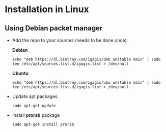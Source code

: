 # Installation in Linux

## Using Debian packet manager
- Add the repo to your sources (needs to be done once):

  **Debian**
  ```
  echo "deb https://dl.bintray.com/igagis/deb unstable main" | sudo tee /etc/apt/sources.list.d/igagis.list > /dev/null
  ```
  
  **Ubuntu**
  ```
  echo "deb https://dl.bintray.com/igagis/ubu unstable main" | sudo tee /etc/apt/sources.list.d/igagis.list > /dev/null
  ```

- Update apt packages

  ```
  sudo apt-get update
  ```

- Install **prorab** package

  ```
  sudo apt-get install prorab
  ```

